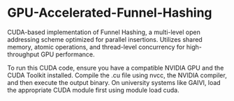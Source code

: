 # GPU-Accelerated-Funnel-Hashing
CUDA-based implementation of Funnel Hashing, a multi-level open addressing scheme optimized for parallel insertions. Utilizes shared memory, atomic operations, and thread-level concurrency for high-throughput GPU performance.

To run this CUDA code, ensure you have a compatible NVIDIA GPU and the CUDA Toolkit installed. Compile the .cu file using nvcc, the NVIDIA compiler, and then execute the output binary. On university systems like GAIVI, load the appropriate CUDA module first using module load cuda.
